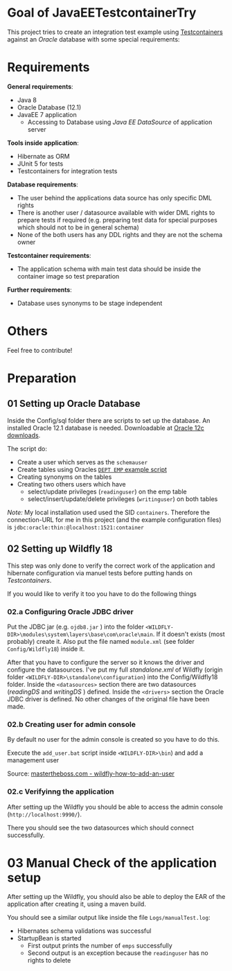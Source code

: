 # Goal of JavaEETestcontainerTry

This project tries to create an integration test example using [Testcontainers](https://github.com/testcontainers/testcontainers-java) against an _Oracle_ database with some special requirements:

# Requirements

**General requirements**:
* Java 8
* Oracle Database (12.1)
* JavaEE 7 application
  * Accessing to Database using _Java EE DataSource_ of application server

**Tools inside application**:
* Hibernate as ORM
* JUnit 5 for tests
* Testcontainers for integration tests

**Database requirements**:
* The user behind the applications data source has only specific DML rights
* There is another user / datasource available with wider DML rights to prepare tests if required (e.g. preparing
test data for special purposes which should not to be in general schema) 
* None of the both users has any DDL rights and they are not the schema owner

**Testcontainer requirements**:
* The application schema with main test data should be inside the container image so test preparation 

**Further requirements**:
* Database uses synonyms to be stage independent

# Others

Feel free to contribute!


# Preparation
## 01 Setting up Oracle Database
Inside the Config/sql folder there are scripts to set up the database.
An installed Oracle 12.1 database is needed. Downloadable at [Oracle 12c downloads](https://www.oracle.com/database/technologies/oracle12c-windows-downloads.html).

The script do:
* Create a user which serves as the `schemauser`
* Create tables using Oracles [`DEPT EMP` example script](https://livesql.oracle.com/apex/livesql/file/content_O5AEB2HE08PYEPTGCFLZU9YCV.html)
* Creating synonyms on the tables
* Creating two others users which have
    * select/update privileges (`readinguser`) on the emp table
    * select/insert/update/delete privileges (`writinguser`) on both tables
    
*Note:* My local installation used used the SID `containers`. Therefore the connection-URL for me in this project
(and the example configuration files) is `jdbc:oracle:thin:@localhost:1521:container`    
    
## 02 Setting up Wildfly 18
This step was only done to verify the correct work of the application and hibernate configuration
via manuel tests before putting hands on _Testcontainers_.

If you would like to verify it too you have to do the following things

### 02.a Configuring Oracle JDBC driver ### 

Put the JDBC jar (e.g. `ojdb8.jar` ) into the folder `<WILDFLY-DIR>\modules\system\layers\base\com\oracle\main`.
If it doesn't exists (most probably) create it.
Also put the file named `module.xml` (see folder `Config/Wildfly18`) inside it.

After that you have to configure the server so it knows the driver and configure the datasources.
I've put my full _standalone.xml_ of Wildfly (origin folder `<WILDFLY-DIR>\standalone\configuration`)
into the Config/Wildfly18 folder.
Inside the `<datasources>` section there are two datasources (_readingDS_ and _writingDS_ ) defined.
Inside the `<drivers>` section the Oracle JDBC driver is defined.
No other changes of the original file have been made.

### 02.b Creating user for admin console ###

By default no user for the admin console is created so you have to do this.

Execute the `add_user.bat` script inside `<WILDFLY-DIR>\bin`) and add a management user

Source: [mastertheboss.com - wildfly-how-to-add-an-user](http://www.mastertheboss.com/jboss-server/jboss-script/wildfly-how-to-add-an-user )
 

### 02.c Verifyinng the application ###

After setting up the Wildfly you should be able to access the admin console (`http://localhost:9990/`).

There you should see the two datasources which should connect successfully.
 
 
# 03 Manual Check of the application setup 
After setting up the Wildfly, you should also be able to deploy the EAR of the
application after creating it, using a maven build.

You should see a similar output like inside the file `Logs/manualTest.log`:

* Hibernates schema validations was successful
* StartupBean is started
    * First output prints the number of `emps` successfully
    * Second output is an exception because the `readinguser` has no rights to delete
